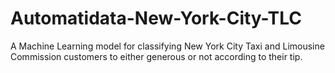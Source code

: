 # Automatidata-New-York-City-TLC
A Machine Learning model for classifying New York City Taxi and Limousine Commission customers to either generous or not according to their tip.
